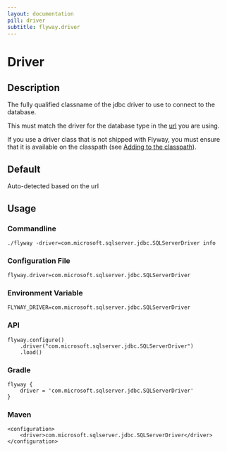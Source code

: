 ```yaml
---
layout: documentation
pill: driver
subtitle: flyway.driver
---
```


# Driver

## Description
The fully qualified classname of the jdbc driver to use to connect to the database.

This must match the driver for the database type in the [url](/documentation/configuration/url) you are using.

If you use a driver class that is not shipped with Flyway, you must ensure that it is available on the classpath (see [Adding to the classpath](/documentation/addingToTheClasspath)).

## Default
Auto-detected based on the url

## Usage

### Commandline
```
./flyway -driver=com.microsoft.sqlserver.jdbc.SQLServerDriver info
```

### Configuration File
```
flyway.driver=com.microsoft.sqlserver.jdbc.SQLServerDriver
```

### Environment Variable
```
FLYWAY_DRIVER=com.microsoft.sqlserver.jdbc.SQLServerDriver
```

### API
```
flyway.configure()
    .driver("com.microsoft.sqlserver.jdbc.SQLServerDriver")
    .load()
```

### Gradle
```
flyway {
    driver = 'com.microsoft.sqlserver.jdbc.SQLServerDriver'
}
```

### Maven
```
<configuration>
    <driver>com.microsoft.sqlserver.jdbc.SQLServerDriver</driver>
</configuration>
```